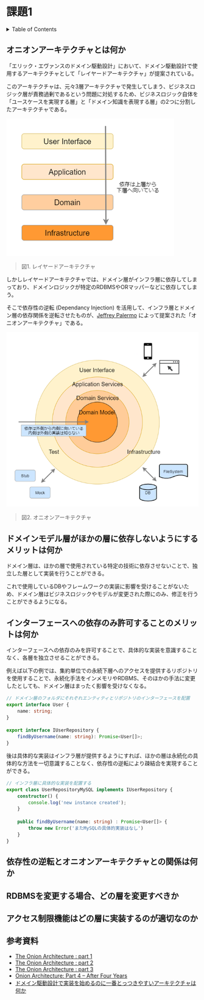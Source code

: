 # 課題1

<!-- START doctoc generated TOC please keep comment here to allow auto update -->
<!-- DON'T EDIT THIS SECTION, INSTEAD RE-RUN doctoc TO UPDATE -->
<details>
<summary>Table of Contents</summary>

- [オニオンアーキテクチャとは何か](#%E3%82%AA%E3%83%8B%E3%82%AA%E3%83%B3%E3%82%A2%E3%83%BC%E3%82%AD%E3%83%86%E3%82%AF%E3%83%81%E3%83%A3%E3%81%A8%E3%81%AF%E4%BD%95%E3%81%8B)
- [ドメインモデル層がほかの層に依存しないようにするメリットは何か](#%E3%83%89%E3%83%A1%E3%82%A4%E3%83%B3%E3%83%A2%E3%83%87%E3%83%AB%E5%B1%A4%E3%81%8C%E3%81%BB%E3%81%8B%E3%81%AE%E5%B1%A4%E3%81%AB%E4%BE%9D%E5%AD%98%E3%81%97%E3%81%AA%E3%81%84%E3%82%88%E3%81%86%E3%81%AB%E3%81%99%E3%82%8B%E3%83%A1%E3%83%AA%E3%83%83%E3%83%88%E3%81%AF%E4%BD%95%E3%81%8B)
- [インターフェースへの依存のみ許可することのメリットは何か](#%E3%82%A4%E3%83%B3%E3%82%BF%E3%83%BC%E3%83%95%E3%82%A7%E3%83%BC%E3%82%B9%E3%81%B8%E3%81%AE%E4%BE%9D%E5%AD%98%E3%81%AE%E3%81%BF%E8%A8%B1%E5%8F%AF%E3%81%99%E3%82%8B%E3%81%93%E3%81%A8%E3%81%AE%E3%83%A1%E3%83%AA%E3%83%83%E3%83%88%E3%81%AF%E4%BD%95%E3%81%8B)
- [依存性の逆転とオニオンアーキテクチャとの関係は何か](#%E4%BE%9D%E5%AD%98%E6%80%A7%E3%81%AE%E9%80%86%E8%BB%A2%E3%81%A8%E3%82%AA%E3%83%8B%E3%82%AA%E3%83%B3%E3%82%A2%E3%83%BC%E3%82%AD%E3%83%86%E3%82%AF%E3%83%81%E3%83%A3%E3%81%A8%E3%81%AE%E9%96%A2%E4%BF%82%E3%81%AF%E4%BD%95%E3%81%8B)
- [RDBMSを変更する場合、どの層を変更すべきか](#rdbms%E3%82%92%E5%A4%89%E6%9B%B4%E3%81%99%E3%82%8B%E5%A0%B4%E5%90%88%E3%81%A9%E3%81%AE%E5%B1%A4%E3%82%92%E5%A4%89%E6%9B%B4%E3%81%99%E3%81%B9%E3%81%8D%E3%81%8B)
- [アクセス制限機能はどの層に実装するのが適切なのか](#%E3%82%A2%E3%82%AF%E3%82%BB%E3%82%B9%E5%88%B6%E9%99%90%E6%A9%9F%E8%83%BD%E3%81%AF%E3%81%A9%E3%81%AE%E5%B1%A4%E3%81%AB%E5%AE%9F%E8%A3%85%E3%81%99%E3%82%8B%E3%81%AE%E3%81%8C%E9%81%A9%E5%88%87%E3%81%AA%E3%81%AE%E3%81%8B)

</details>
<!-- END doctoc generated TOC please keep comment here to allow auto update -->

## オニオンアーキテクチャとは何か

「エリック・エヴァンスのドメイン駆動設計」において、ドメイン駆動設計で使用するアーキテクチャとして「レイヤードアーキテクチャ」が提案されている。

このアーキテクチャは、元々3層アーキテクチャで発生してしまう、ビジネスロジック層が責務過剰であるという問題に対処するため、ビジネスロジック自体を「ユースケースを実現する層」と「ドメイン知識を表現する層」の2つに分割したアーキテクチャである。

![](../assets/LayeredArchitecture.png)

> 図1. レイヤードアーキテクチャ

しかしレイヤードアーキテクチャでは、ドメイン層がインフラ層に依存してしまっており、ドメインロジックが特定のRDBMSやORマッパーなどに依存してしまう。

そこで依存性の逆転 (Dependancy Injection) を活用して、インフラ層とドメイン層の依存関係を逆転させたものが、[Jeffrey Palermo](https://jeffreypalermo.com/) によって提案された「オニオンアーキテクチャ」である。

![](../assets/OnionArchitecture.png)

> 図2. オニオンアーキテクチャ

## ドメインモデル層がほかの層に依存しないようにするメリットは何か

ドメイン層は、ほかの層で使用されている特定の技術に依存させないことで、独立した層として実装を行うことができる。

これで使用しているDBやフレームワークの実装に影響を受けることがないため、ドメイン層はビジネスロジックやモデルが変更された際にのみ、修正を行うことができるようになる。

## インターフェースへの依存のみ許可することのメリットは何か

インターフェースへの依存のみを許可することで、具体的な実装を意識することなく、各層を独立させることができる。

例えば以下の例では、集約単位での永続下層へのアクセスを提供するリポジトリを使用することで、永続化手法をインメモリやRDBMS、そのほかの手法に変更したとしても、ドメイン層はまったく影響を受けなくなる。

```typescript
// ドメイン層のフォルダにそれぞれエンティティとリポジトリのインターフェースを配置
export interface User {
    name: string;
}

export interface IUserRepository {
    findByUsername(name: string): Promise<User[]>;
}
```

後は具体的な実装はインフラ層が提供するようにすれば、ほかの層は永続化の具体的な方法を一切意識することなく、依存性の逆転により疎結合を実現することができる。

```typescript
// インフラ層に具体的な実装を配置する
export class UserRepositoryMySQL implements IUserRepository {
    constructor() {
        console.log('new instance created');
    }
    
    public findByUsername(name: string) : Promise<User[]> {
        throw new Error('またMySQLの具体的実装はなし')
    }
}
```

## 依存性の逆転とオニオンアーキテクチャとの関係は何か

## RDBMSを変更する場合、どの層を変更すべきか

## アクセス制限機能はどの層に実装するのが適切なのか


## 参考資料

- [The Onion Architecture : part 1](https://jeffreypalermo.com/2008/07/the-onion-architecture-part-1/)
- [The Onion Architecture : part 2](https://jeffreypalermo.com/2008/07/the-onion-architecture-part-2/)
- [The Onion Architecture : part 3](https://jeffreypalermo.com/2008/08/the-onion-architecture-part-3/)
- [Onion Architecture: Part 4 – After Four Years](https://jeffreypalermo.com/2013/08/onion-architecture-part-4-after-four-years/)
- [ドメイン駆動設計で実装を始めるのに一番とっつきやすいアーキテクチャは何か](https://little-hands.hatenablog.com/entry/2017/10/04/231743)
